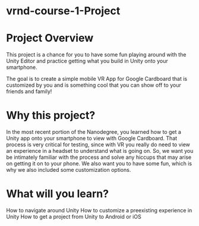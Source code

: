 # vrnd-course-1-Project

# Project Overview

This project is a chance for you to have some fun playing around with the Unity Editor and practice getting what you build in Unity onto your smartphone.

The goal is to create a simple mobile VR App for Google Cardboard that is customized by you and is something cool that you can show off to your friends and family!

# Why this project?

In the most recent portion of the Nanodegree, you learned how to get a Unity app onto your smartphone to view with Google Cardboard. That process is very critical for testing, since with VR you really do need to view an experience in a headset to understand what is going on. So, we want you be intimately familiar with the process and solve any hiccups that may arise on getting it on to your phone. We also want you to have some fun, which is why we also included some customization options.

# What will you learn?

How to navigate around Unity
How to customize a preexisting experience in Unity
How to get a project from Unity to Android or iOS
